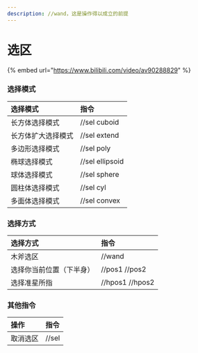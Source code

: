 ```yaml
---
description: //wand，这是操作得以成立的前提
---
```


# 选区

{% embed url="https://www.bilibili.com/video/av90288829" %}

### 选择模式

| 选择模式 | 指令 |
| :--- | :--- |
| 长方体选择模式 | //sel cuboid |
| 长方体扩大选择模式 | //sel extend |
| 多边形选择模式 | //sel poly |
| 椭球选择模式 | //sel ellipsoid |
| 球体选择模式 | //sel sphere |
| 圆柱体选择模式 | //sel cyl |
| 多面体选择模式 | //sel convex |

### 选择方式

| 选择方式 | 指令 |
| :--- | :--- |
| 木斧选区 | //wand |
| 选择你当前位置（下半身） | //pos1 //pos2 |
| 选择准星所指 | //hpos1 //hpos2 |

### 其他指令

| 操作 | 指令 |
| :--- | :--- |
| 取消选区 | //sel |



